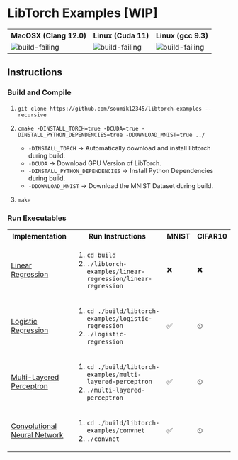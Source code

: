 # LibTorch Examples [WIP]

<table>
  <tr>
    <th>MacOSX (Clang 12.0)</th>
    <th>Linux (Cuda 11)</th>
    <th>Linux (gcc 9.3)</th>
  </tr>
  <tr>
    <td><img src="https://github.com/soumik12345/libtorch-examples/workflows/build-cmake-macos/badge.svg" alt="build-failing"></td>
    <td><img src="https://img.shields.io/badge/build-passing-brightgreen" alt="build-failing"></td>
    <td><img src="https://github.com/soumik12345/libtorch-examples/workflows/build-cmake-linux/badge.svg" alt="build-failing"></td>
  </tr>
</table>

## Instructions

### Build and Compile

1. `git clone https://github.com/soumik12345/libtorch-examples --recursive`

2. `cmake -DINSTALL_TORCH=true -DCUDA=true -DINSTALL_PYTHON_DEPENDENCIES=true -DDOWNLOAD_MNIST=true ../`

    - `-DINSTALL_TORCH` -> Automatically download and install libtorch during build.
    - `-DCUDA` -> Download GPU Version of LibTorch.
    - `-DINSTALL_PYTHON_DEPENDENCIES` -> Install Python Dependencies during build.
    - `-DDOWNLOAD_MNIST` -> Download the MNIST Dataset during build.
    
3. `make`

### Run Executables

<table>
    <tr>
        <th>Implementation</th>
        <th>Run Instructions</th>
        <th>MNIST</th>
        <th>CIFAR10</th>
    </tr>
    <tr>
        <td><a href="./libtorch-examples/linear-regression">Linear Regression</a></td>
        <td>
            <ol>
                <li><code>cd build</code></li>
                <li><code>./libtorch-examples/linear-regression/linear-regression</code></li>
            </ol>
        </td>
        <td>&#10060;</td>
        <td>&#10060;</td>
    </tr>
    <tr>
        <td><a href="./libtorch-examples/logistic-regression">Logistic Regression</a></td>
        <td>
            <ol>
                <li><code>cd ./build/libtorch-examples/logistic-regression</code></li>
                <li><code>./logistic-regression</code></li>
            </ol>
        </td>
        <td>&#9989;</td>
        <td>&#9202;</td>
    </tr>
    <tr>
        <td><a href="./libtorch-examples/multi-layered-perceptron">Multi-Layered Perceptron</a></td>
        <td>
            <ol>
                <li><code>cd ./build/libtorch-examples/multi-layered-perceptron</code></li>
                <li><code>./multi-layered-perceptron</code></li>
            </ol>
        </td>
        <td>&#9989;</td>
        <td>&#9202;</td>
    </tr>
    <tr>
        <td><a href="./libtorch-examples/convnet">Convolutional Neural Network</a></td>
        <td>
            <ol>
                <li><code>cd ./build/libtorch-examples/convnet</code></li>
                <li><code>./convnet</code></li>
            </ol>
        </td>
        <td>&#9989;</td>
        <td>&#9202;</td>
    </tr>
</table>
